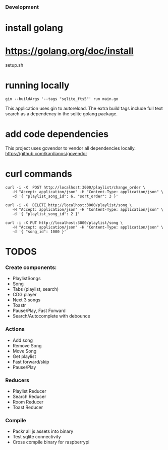 ### Development

# install golang
# https://golang.org/doc/install

setup.sh

# running locally
```
gin --buildArgs '--tags "sqlite_fts5"' run main.go
```
This application uses gin to autoreload.  The extra build tags include full text search as a dependency in the sqlite golang package.

# add code dependencies
This project uses govendor to vendor all dependencies locally.  https://github.com/kardianos/govendor

# curl commands
```
curl -i -X  POST http://localhost:3000/playlist/change_order \
   -H "Accept: application/json" -H "Content-Type: application/json" \
   -d '{ "playlist_song_id": 6, "sort_order": 3 }'
```
```
curl -i -X  DELETE http://localhost:3000/playlist/song \
   -H "Accept: application/json" -H "Content-Type: application/json" \
   -d '{ "playlist_song_id": 2 }'
```
```
curl -i -X PUT http://localhost:3000/playlist/song \
   -H "Accept: application/json" -H "Content-Type: application/json" \
   -d '{ "song_id": 1000 }'
```

# TODOS
### Create components:
  - PlaylistSongs
  - Song
  - Tabs (playlist, search)
  - CDG player
  - Next 3 songs
  - Toastr
  - Pause/Play, Fast Forward
  - Search/Autocomplete with debounce
### Actions
  - Add song
  - Remove Song
  - Move Song
  - Get playlist
  - Fast forward/skip
  - Pause/Play
### Reducers
  - Playlist Reducer
  - Search Reducer
  - Room Reducer
  - Toast Reducer
### Compile
  - Packr all js assets into binary
  - Test sqlite connectivity
  - Cross compile binary for raspberrypi
  